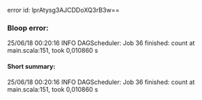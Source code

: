 error id: lprAtysg3AJCDDoXQ3rB3w==
### Bloop error:

25/06/18 00:20:16 INFO DAGScheduler: Job 36 finished: count at main.scala:151, took 0,010860 s
#### Short summary: 

25/06/18 00:20:16 INFO DAGScheduler: Job 36 finished: count at main.scala:151, took 0,010860 s